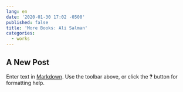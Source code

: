 ```yaml
---
lang: en
date: '2020-01-30 17:02 -0500'
published: false
title: 'More Books: Ali Salman'
categories:
  - works
---
```

## A New Post

Enter text in [Markdown](http://daringfireball.net/projects/markdown/). Use the toolbar above, or click the **?** button for formatting help.
